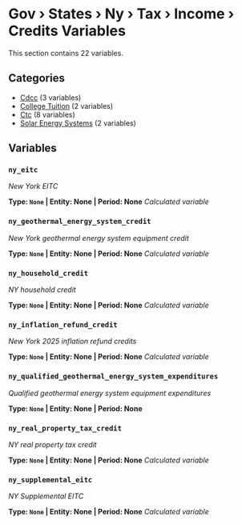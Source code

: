 # Gov › States › Ny › Tax › Income › Credits Variables

This section contains 22 variables.

## Categories

- [Cdcc](cdcc/index.md) (3 variables)
- [College Tuition](college_tuition/index.md) (2 variables)
- [Ctc](ctc/index.md) (8 variables)
- [Solar Energy Systems](solar_energy_systems/index.md) (2 variables)

## Variables

### `ny_eitc`
*New York EITC*

**Type: `None` | Entity: None | Period: None**
*Calculated variable*

### `ny_geothermal_energy_system_credit`
*New York geothermal energy system equipment credit*

**Type: `None` | Entity: None | Period: None**
*Calculated variable*

### `ny_household_credit`
*NY household credit*

**Type: `None` | Entity: None | Period: None**
*Calculated variable*

### `ny_inflation_refund_credit`
*New York 2025 inflation refund credits*

**Type: `None` | Entity: None | Period: None**
*Calculated variable*

### `ny_qualified_geothermal_energy_system_expenditures`
*Qualified geothermal energy system equipment expenditures*

**Type: `None` | Entity: None | Period: None**

### `ny_real_property_tax_credit`
*NY real property tax credit*

**Type: `None` | Entity: None | Period: None**
*Calculated variable*

### `ny_supplemental_eitc`
*NY Supplemental EITC*

**Type: `None` | Entity: None | Period: None**
*Calculated variable*

